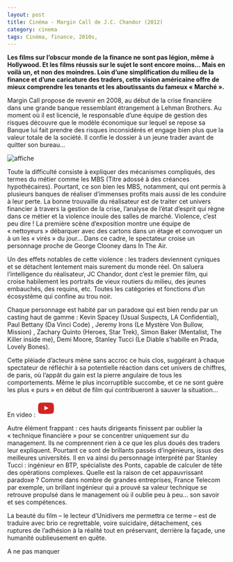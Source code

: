 ```yaml
---
layout: post
title: Cinéma - Margin Call de J.C. Chandor (2012)
category: cinema
tags: Cinéma, finance, 2010s, 
---
```

**Les films sur l’obscur monde de la finance ne sont pas légion, même à Hollywood. Et les films réussis sur le sujet le sont encore moins… Mais en voilà un, et non des moindres. Loin d’une simplification du milieu de la finance et d’une caricature des traders, cette vision américaine offre de mieux comprendre les tenants et les aboutissants du fameux « Marché ».**

Margin Call propose de revenir en 2008, au début de la crise financière dans une grande banque ressemblant étrangement à Lehman Brothers. Au moment où il est licencié, le responsable d’une équipe de gestion des risques découvre que le modèle économique sur lequel se repose sa Banque lui fait prendre des risques inconsidérés et engage bien plus que la valeur totale de la société. Il confie le dossier à un jeune trader avant de quitter son bureau…

![affiche](https://filedn.eu/llqi9IBxlYouGRXYG2xlROb/img/2012/margincall.jpg)

Toute la difficulté consiste à expliquer des mécanismes compliqués, des termes du métier comme les MBS (Titre adossé à des créances hypothécaires). Pourtant, ce son bien les MBS, notamment, qui ont permis à plusieurs banques de réaliser d’immenses profits mais aussi de les conduire à leur perte. La bonne trouvaille du réalisateur est de traiter cet univers financier à travers la gestion de la crise, l’analyse de l’état d’esprit qui règne dans ce métier et la violence inouïe des salles de marché. Violence, c’est peu dire ! La première scène d’exposition montre une équipe de « nettoyeurs » débarquer avec des cartons dans un étage et convoquer un à un les « virés » du jour… Dans ce cadre, le spectateur croise un personnage proche de George Clooney dans In The Air.

Un des effets notables de cette violence : les traders deviennent cyniques et se détachent lentement mais surement du monde réel. On saluera l’intelligence du réalisateur, JC Chandor, dont c’est le premier film, qui croise habilement les portraits de vieux routiers du milieu, des jeunes embauchés, des requins, etc. Toutes les catégories et fonctions d’un écosystème qui confine au trou noir.

Chaque personnage est habité par un paradoxe qui est bien rendu par un casting haut de gamme : Kevin Spacey (Usual Suspects, LA Confidential), Paul Bettany (Da Vinci Code) , Jeremy Irons (Le Mystère Von Bullow, Mission) , Zachary Quinto (Heroes, Star Trek), Simon Baker (Mentalist, The Killer inside me), Demi Moore, Stanley Tucci (Le Diable s’habille en Prada, Lovely Bones).

Cette pléiade d’acteurs mène sans accroc ce huis clos, suggérant à chaque spectateur de réfléchir à sa potentielle réaction dans cet univers de chiffres, de paris, où l’appât du gain est la pierre angulaire de tous les comportements. Même le plus incorruptible succombe, et ce ne sont guère les plus « purs » en début de film qui contribueront à sauver la situation…

En video : [![video](/images/youtube.png)](https://www.youtube.com/watch?v=rc_WrFEZiJA)

Autre élément frappant : ces hauts dirigeants finissent par oublier la « technique financière » pour se concentrer uniquement sur du management. Ils ne comprennent rien à ce que les plus doués des traders leur expliquent. Pourtant ce sont de brillants passés d’ingénieurs, issus des meilleures universités. Il en va ainsi du personnage interprété par Stanley Tucci : ingénieur en BTP, spécialiste des Ponts, capable de calculer de tête des opérations complexes. Quelle est la raison de cet appauvrissant paradoxe ? Comme dans nombre de grandes entreprises, France Telecom par exemple, un brillant ingénieur qui a prouvé sa valeur technique se retrouve propulsé dans le management où il oublie peu à peu… son savoir et ses compétences.

La beauté du film – le lecteur d’Unidivers me permettra ce terme – est de traduire avec brio ce regrettable, voire suicidaire, détachement, ces ruptures de l’adhésion à la réalité tout en préservant, derrière la façade, une humanité oublieusement en quête.

A ne pas manquer

